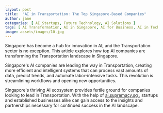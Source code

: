 ```yaml
---
layout: post
title:  "AI in Transportation: The Top Singapore-Based Companies"
author: jane
categories: [ AI Startups, Future Technology, AI Solutions ]
tags: [ AI Transformation, AI in Singapore, AI for Business, AI in Technology, AI Solutions for Businesses ]
image: assets/images/10.jpg
---
```


Singapore has become a hub for innovation in AI, and the Transportation sector is no exception. This article explores how top AI companies are transforming the Transportation landscape in Singapore.

Singapore's AI companies are leading the way in Transportation, creating more efficient and intelligent systems that can process vast amounts of data, predict trends, and automate labor-intensive tasks. This revolution is streamlining workflows and opening new opportunities.

Singapore's thriving AI ecosystem provides fertile ground for companies looking to lead in Transportation. With the help of <a href="https://ai.supremacy.sg" target="_blank"> ai.supremacy.sg </a>, startups and established businesses alike can gain access to the insights and partnerships necessary for continued success in the AI landscape.

